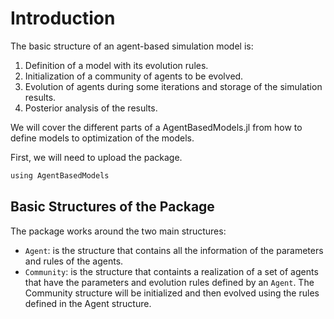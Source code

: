 # Introduction

The basic structure of an agent-based simulation model is:

 1. Definition of a model with its evolution rules.
 2. Initialization of a community of agents to be evolved.
 3. Evolution of agents during some iterations and storage of the simulation results.
 4. Posterior analysis of the results.

We will cover the different parts of a AgentBasedModels.jl from how to define models to optimization of the models.

First, we will need to upload the package.


```python
using AgentBasedModels
```

## Basic Structures of the Package

The package works around the two main structures:

 - `Agent`: is the structure that contains all the information of the parameters and rules of the agents.
 - `Community`: is the structure that containts a realization of a set of agents that have the parameters and evolution rules defined by an `Agent`. The Community structure will be initialized and then evolved using the rules defined in the Agent structure.
